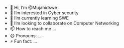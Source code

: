 - 👋 Hi, I’m @Mujahidswe
- 👀 I’m interested in Cyber security 
- 🌱 I’m currently learning SWE
- 💞️ I’m looking to collaborate on Computer Networking
- 📫 How to reach me ...
- 😄 Pronouns: ...
- ⚡ Fun fact: ...

<!---
Mujahidswe/Mujahidswe is a ✨ special ✨ repository because its `README.md` (this file) appears on your GitHub profile.
You can click the Preview link to take a look at your changes.
--->
